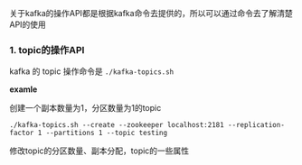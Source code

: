 
关于kafka的操作API都是根据kafka命令去提供的，所以可以通过命令去了解清楚API的使用

### 1. topic的操作API

 kafka 的 topic 操作命令是 `./kafka-topics.sh `

**examle**

创建一个副本数量为1，分区数量为1的topic

`./kafka-topics.sh --create --zookeeper localhost:2181 --replication-factor 1 --partitions 1 --topic testing`

修改topic的分区数量、副本分配，topic的一些属性


